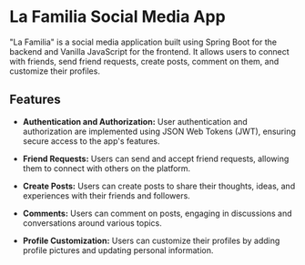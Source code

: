 # La Familia Social Media App

"La Familia" is a social media application built using Spring Boot for the backend and Vanilla JavaScript for the frontend. It allows users to connect with friends, send friend requests, create posts, comment on them, and customize their profiles.



## Features

- **Authentication and Authorization:** User authentication and authorization are implemented using JSON Web Tokens (JWT), ensuring secure access to the app's features.

- **Friend Requests:** Users can send and accept friend requests, allowing them to connect with others on the platform.

- **Create Posts:** Users can create posts to share their thoughts, ideas, and experiences with their friends and followers.

- **Comments:** Users can comment on posts, engaging in discussions and conversations around various topics.

- **Profile Customization:** Users can customize their profiles by adding profile pictures and updating personal information.
